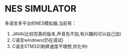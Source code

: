 # NES SIMULATOR
多语言多平台的NES模拟器,当前有：

1. JAVA(比较完善的版本,声音先不加,有兴趣的可以自己加)
2. C语言windows(仍在调试)
3. C语言STM32(刷屏速度不理想,优化中)

   
